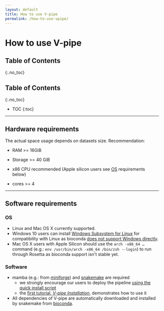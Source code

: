 ```yaml
---
layout: default
title: How to use V-pipe
permalink: /how-to-use-vpipe/
---
```


# How to use V-pipe

## Table of Contents
{:.no_toc}

## Table of Contents
{:.no_toc}

* TOC
{:toc}

---

## Hardware requirements

The actual space usage depends on datasets size. Recommendation:

- RAM >= 16GiB
- Storage >= 40 GiB


- x86 CPU recommended (Apple silicon users see [OS](#os) requirements below)
- cores >= 4

---

## Software requirements


### OS

- Linux and Mac OS X currently supported.
- Windows 10 users can install [Windows Subsystem for Linux](https://learn.microsoft.com/en-us/windows/wsl/about) for compatibility with Linux as bioconda [does not support Windows directly](https://bioconda.github.io/faqs.html#what-versions-are-supported).
- Mac OS X users with Apple Silicon should use the `arch -x86_64 …` command (e.g.: `env /usr/bin/arch -x86_64 /bin/zsh --login`) to run through Rosetta as bioconda support isn't stable yet.

### Software

- mamba (e.g.: from [miniforge](https://github.com/conda-forge/miniforge)) and [snakemake](https://snakemake.readthedocs.io/en/stable/) are required
  - we strongly encourage our users to deploy the pipeline [using the quick install script](https://github.com/cbg-ethz/V-pipe/blob/master/utils/README.md#quick-installer)
  - the [first tutorial, _V-pipe Installation_](https://github.com/cbg-ethz/V-pipe/blob/master/docs/tutorial_0_install.md), demonstrates how to use it
- All dependencies of V-pipe are automatically downloaded and installed by snakemake from [bioconda](https://bioconda.github.io/).
